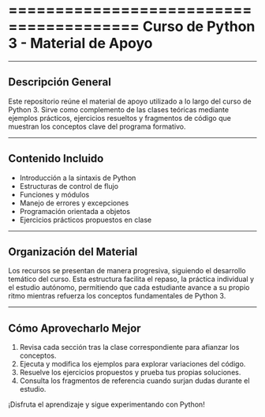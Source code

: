 ========================================
Curso de Python 3 - Material de Apoyo
========================================

------------------------------
Descripción General
------------------------------
Este repositorio reúne el material de apoyo utilizado a lo largo del curso de Python 3. Sirve como complemento de las clases teóricas mediante ejemplos prácticos, ejercicios resueltos y fragmentos de código que muestran los conceptos clave del programa formativo.

------------------------------
Contenido Incluido
------------------------------
- Introducción a la sintaxis de Python
- Estructuras de control de flujo
- Funciones y módulos
- Manejo de errores y excepciones
- Programación orientada a objetos
- Ejercicios prácticos propuestos en clase

------------------------------
Organización del Material
------------------------------
Los recursos se presentan de manera progresiva, siguiendo el desarrollo temático del curso. Esta estructura facilita el repaso, la práctica individual y el estudio autónomo, permitiendo que cada estudiante avance a su propio ritmo mientras refuerza los conceptos fundamentales de Python 3.

------------------------------
Cómo Aprovecharlo Mejor
------------------------------
1. Revisa cada sección tras la clase correspondiente para afianzar los conceptos.
2. Ejecuta y modifica los ejemplos para explorar variaciones del código.
3. Resuelve los ejercicios propuestos y prueba tus propias soluciones.
4. Consulta los fragmentos de referencia cuando surjan dudas durante el estudio.

¡Disfruta el aprendizaje y sigue experimentando con Python!
